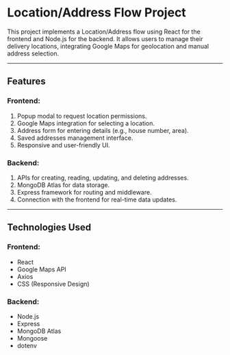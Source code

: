 # Location/Address Flow Project

This project implements a Location/Address flow using React for the frontend and Node.js for the backend. It allows users to manage their delivery locations, integrating Google Maps for geolocation and manual address selection.

---

## Features

### Frontend:
1. Popup modal to request location permissions.
2. Google Maps integration for selecting a location.
3. Address form for entering details (e.g., house number, area).
4. Saved addresses management interface.
5. Responsive and user-friendly UI.

### Backend:
1. APIs for creating, reading, updating, and deleting addresses.
2. MongoDB Atlas for data storage.
3. Express framework for routing and middleware.
4. Connection with the frontend for real-time data updates.

---

## Technologies Used

### Frontend:
- React
- Google Maps API
- Axios
- CSS (Responsive Design)

### Backend:
- Node.js
- Express
- MongoDB Atlas
- Mongoose
- dotenv

